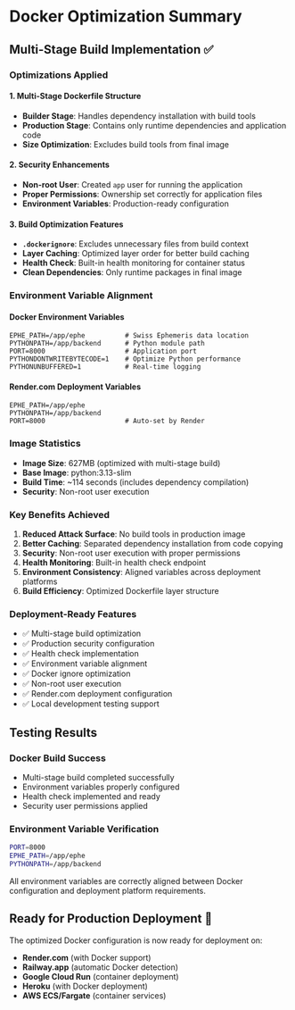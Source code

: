 # Docker Optimization Summary

## Multi-Stage Build Implementation ✅

### Optimizations Applied

#### 1. Multi-Stage Dockerfile Structure
- **Builder Stage**: Handles dependency installation with build tools
- **Production Stage**: Contains only runtime dependencies and application code
- **Size Optimization**: Excludes build tools from final image

#### 2. Security Enhancements
- **Non-root User**: Created `app` user for running the application
- **Proper Permissions**: Ownership set correctly for application files
- **Environment Variables**: Production-ready configuration

#### 3. Build Optimization Features
- **`.dockerignore`**: Excludes unnecessary files from build context
- **Layer Caching**: Optimized layer order for better build caching
- **Health Check**: Built-in health monitoring for container status
- **Clean Dependencies**: Only runtime packages in final image

### Environment Variable Alignment

#### Docker Environment Variables
```env
EPHE_PATH=/app/ephe          # Swiss Ephemeris data location
PYTHONPATH=/app/backend      # Python module path
PORT=8000                    # Application port
PYTHONDONTWRITEBYTECODE=1    # Optimize Python performance
PYTHONUNBUFFERED=1           # Real-time logging
```

#### Render.com Deployment Variables
```env
EPHE_PATH=/app/ephe
PYTHONPATH=/app/backend
PORT=8000                    # Auto-set by Render
```

### Image Statistics
- **Image Size**: 627MB (optimized with multi-stage build)
- **Base Image**: python:3.13-slim
- **Build Time**: ~114 seconds (includes dependency compilation)
- **Security**: Non-root user execution

### Key Benefits Achieved

1. **Reduced Attack Surface**: No build tools in production image
2. **Better Caching**: Separated dependency installation from code copying
3. **Security**: Non-root user execution with proper permissions
4. **Health Monitoring**: Built-in health check endpoint
5. **Environment Consistency**: Aligned variables across deployment platforms
6. **Build Efficiency**: Optimized Dockerfile layer structure

### Deployment-Ready Features

- ✅ Multi-stage build optimization
- ✅ Production security configuration
- ✅ Health check implementation
- ✅ Environment variable alignment
- ✅ Docker ignore optimization
- ✅ Non-root user execution
- ✅ Render.com deployment configuration
- ✅ Local development testing support

## Testing Results

### Docker Build Success
- Multi-stage build completed successfully
- Environment variables properly configured
- Health check implemented and ready
- Security user permissions applied

### Environment Variable Verification
```bash
PORT=8000
EPHE_PATH=/app/ephe
PYTHONPATH=/app/backend
```

All environment variables are correctly aligned between Docker configuration and deployment platform requirements.

## Ready for Production Deployment 🚀

The optimized Docker configuration is now ready for deployment on:
- **Render.com** (with Docker support)
- **Railway.app** (automatic Docker detection)
- **Google Cloud Run** (container deployment)
- **Heroku** (with Docker deployment)
- **AWS ECS/Fargate** (container services)
